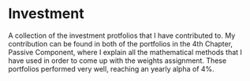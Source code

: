 # Investment
A collection of the investment protfolios that I have contributed to.
My contribution can be found in both of the portfolios in the 4th Chapter, Passive Component, where I explain all the mathematical methods that I have used in order to come up with the weights assignment.
These portfolios performed very well, reaching an yearly alpha of 4%.
